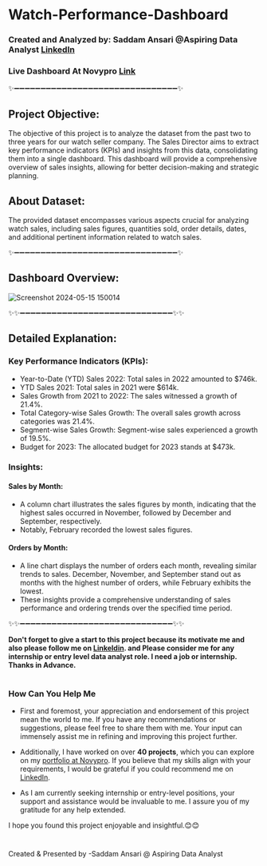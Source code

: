 # Watch-Performance-Dashboard


### Created and Analyzed by: Saddam Ansari @Aspiring Data Analyst [LinkedIn](https://www.linkedin.com/in/saddam-ansari-dataanalyst/)
### Live Dashboard At Novypro [Link](https://project.novypro.com/MtWTEF)


✨➖➖➖➖➖➖➖➖➖➖➖➖➖➖➖➖➖➖➖➖➖➖➖➖➖➖➖➖➖➖➖✨

## Project Objective:

The objective of this project is to analyze the dataset from the past two to three years for our watch seller company. The Sales Director aims to extract key performance indicators (KPIs) and insights from this data, consolidating them into a single dashboard. This dashboard will provide a comprehensive overview of sales insights, allowing for better decision-making and strategic planning.

## About Dataset:
The provided dataset encompasses various aspects crucial for analyzing watch sales, including sales figures, quantities sold, order details, dates, and additional pertinent information related to watch sales.

✨➖➖➖➖➖➖➖➖➖➖➖➖➖➖➖➖➖➖➖➖➖➖➖➖➖➖➖➖➖➖➖✨

## Dashboard Overview:

![Screenshot 2024-05-15 150014](https://github.com/user-saddam123/Watch-Performance-Dashboard/assets/123800896/baee868d-2329-458a-b821-9ecfc91dd01a)

✨✨➖➖➖➖➖➖➖➖➖➖➖➖➖➖➖➖➖➖➖➖➖➖➖➖➖➖➖➖➖✨✨

## Detailed Explanation:

### Key Performance Indicators (KPIs):

 * Year-to-Date (YTD) Sales 2022: Total sales in 2022 amounted to $746k.
 * YTD Sales 2021: Total sales in 2021 were $614k.
 * Sales Growth from 2021 to 2022: The sales witnessed a growth of 21.4%.
 * Total Category-wise Sales Growth: The overall sales growth across categories was 21.4%.
 * Segment-wise Sales Growth: Segment-wise sales experienced a growth of 19.5%.
 * Budget for 2023: The allocated budget for 2023 stands at $473k.

### Insights:

#### Sales by Month:
 * A column chart illustrates the sales figures by month, indicating that the highest sales occurred in November, followed by December and September, respectively.
 * Notably, February recorded the lowest sales figures.

#### Orders by Month:
 * A line chart displays the number of orders each month, revealing similar trends to sales. December, November, and September stand out as months with the highest number of orders, while February exhibits the lowest.
 * These insights provide a comprehensive understanding of sales performance and ordering trends over the specified time period.

✨✨➖➖➖➖➖➖➖➖➖➖➖➖➖➖➖➖➖➖➖➖➖➖➖➖➖➖➖➖➖✨✨

**Don't forget to give a start to this project because its motivate me and also please follow me on [Linkeldin](https://www.linkedin.com/in/saddam-ansari-dataanalyst/). and Please consider me for any internship or entry level data analyst role. I need a job or internship. Thanks in Advance.**

#

### How Can You Help Me
 * First and foremost, your appreciation and endorsement of this project mean the world to me. If you have any recommendations or suggestions, please feel free to share them with me. Your input can immensely assist me in refining and improving this project further.

 * Additionally, I have worked on over **40 projects**, which you can explore on my [portfolio at Novypro](https://www.novypro.com/profile_projects/saddamansari). If you believe that my skills align with your requirements, I would be grateful if you could recommend me on [LinkedIn](https://www.linkedin.com/in/saddam-ansari-dataanalyst/).

 * As I am currently seeking internship or entry-level positions, your support and assistance would be invaluable to me. I assure you of my gratitude for any help extended.

I hope you found this project enjoyable and insightful.😊😊

#

Created & Presented by -Saddam Ansari @ Aspiring Data Analyst
